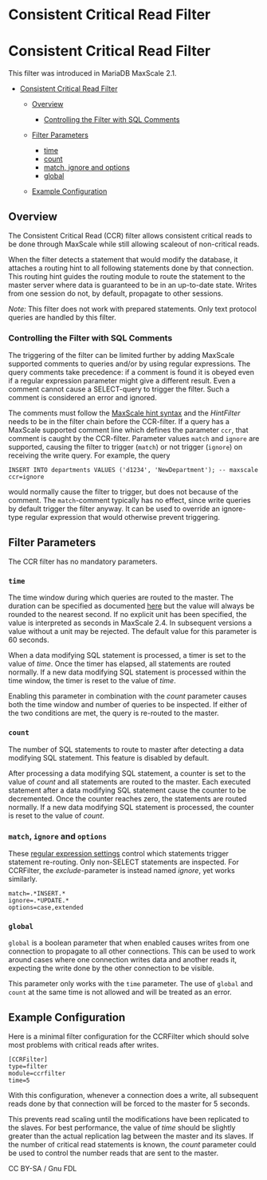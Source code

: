 
# Consistent Critical Read Filter

# Consistent Critical Read Filter


This filter was introduced in MariaDB MaxScale 2.1.




* [Consistent Critical Read Filter](#consistent-critical-read-filter)

  * [Overview](#overview)

    * [Controlling the Filter with SQL Comments](#controlling-the-filter-with-sql-comments)
  * [Filter Parameters](#filter-parameters)

    * [time](#time)
    * [count](#count)
    * [match, ignore and options](#match-ignore-and-options)
    * [global](#global)
  * [Example Configuration](#example-configuration)




## Overview


The Consistent Critical Read (CCR) filter allows consistent critical reads to be
done through MaxScale while still allowing scaleout of non-critical reads.


When the filter detects a statement that would modify the database, it attaches
a routing hint to all following statements done by that connection. This routing
hint guides the routing module to route the statement to the master server where
data is guaranteed to be in an up-to-date state. Writes from one session do not,
by default, propagate to other sessions.


*Note:* This filter does not work with prepared statements. Only text protocol
 queries are handled by this filter.


### Controlling the Filter with SQL Comments


The triggering of the filter can be limited further by adding MaxScale supported
comments to queries and/or by using regular expressions. The query comments take
precedence: if a comment is found it is obeyed even if a regular expression
parameter might give a different result. Even a comment cannot cause a
SELECT-query to trigger the filter. Such a comment is considered an error and
ignored.


The comments must follow the [MaxScale hint syntax](../maxscale-25-reference/mariadb-maxscale-25-hint-syntax.md)
and the *HintFilter* needs to be in the filter chain before the CCR-filter. If a
query has a MaxScale supported comment line which defines the parameter `ccr`,
that comment is caught by the CCR-filter. Parameter values `match` and `ignore`
are supported, causing the filter to trigger (`match`) or not trigger (`ignore`)
on receiving the write query. For example, the query



```
INSERT INTO departments VALUES ('d1234', 'NewDepartment'); -- maxscale ccr=ignore
```



would normally cause the filter to trigger, but does not because of the
comment. The `match`-comment typically has no effect, since write queries by
default trigger the filter anyway. It can be used to override an ignore-type
regular expression that would otherwise prevent triggering.


## Filter Parameters


The CCR filter has no mandatory parameters.


### `time`


The time window during which queries are routed to the master. The duration
can be specified as documented
[here](../maxscale-25-getting-started/mariadb-maxscale-25-mariadb-maxscale-configuration-guide.md#durations)
but the value will always be rounded to the nearest second.
If no explicit unit has been specified, the value is interpreted as seconds
in MaxScale 2.4. In subsequent versions a value without a unit may be rejected.
The default value for this parameter is 60 seconds.


When a data modifying SQL statement is processed, a timer is set to the value of
*time*. Once the timer has elapsed, all statements are routed normally. If a new
data modifying SQL statement is processed within the time window, the timer is
reset to the value of *time*.


Enabling this parameter in combination with the *count* parameter causes both
the time window and number of queries to be inspected. If either of the two
conditions are met, the query is re-routed to the master.


### `count`


The number of SQL statements to route to master after detecting a data modifying
SQL statement. This feature is disabled by default.


After processing a data modifying SQL statement, a counter is set to the value
of *count* and all statements are routed to the master. Each executed statement
after a data modifying SQL statement cause the counter to be decremented. Once
the counter reaches zero, the statements are routed normally. If a new data
modifying SQL statement is processed, the counter is reset to the value of
*count*.


### `match`, `ignore` and `options`


These [regular expression settings](../maxscale-25-getting-started/mariadb-maxscale-25-mariadb-maxscale-configuration-guide.md#standard-regular-expression-settings-for-filters)
control which statements trigger statement re-routing. Only non-SELECT statements are
inspected. For CCRFilter, the *exclude*-parameter is instead named *ignore*, yet works
similarly.



```
match=.*INSERT.*
ignore=.*UPDATE.*
options=case,extended
```



### `global`


`global` is a boolean parameter that when enabled causes writes from one
connection to propagate to all other connections. This can be used to work
around cases where one connection writes data and another reads it, expecting
the write done by the other connection to be visible.


This parameter only works with the `time` parameter. The use of `global` and
`count` at the same time is not allowed and will be treated as an error.


## Example Configuration


Here is a minimal filter configuration for the CCRFilter which should solve most
problems with critical reads after writes.



```
[CCRFilter]
type=filter
module=ccrfilter
time=5
```



With this configuration, whenever a connection does a write, all subsequent
reads done by that connection will be forced to the master for 5 seconds.


This prevents read scaling until the modifications have been replicated to the
slaves. For best performance, the value of *time* should be slightly greater
than the actual replication lag between the master and its slaves. If the number
of critical read statements is known, the *count* parameter could be used to
control the number reads that are sent to the master.


CC BY-SA / Gnu FDL

